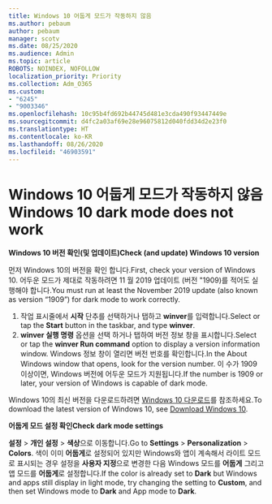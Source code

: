 ```yaml
---
title: Windows 10 어둡게 모드가 작동하지 않음
ms.author: pebaum
author: pebaum
manager: scotv
ms.date: 08/25/2020
ms.audience: Admin
ms.topic: article
ROBOTS: NOINDEX, NOFOLLOW
localization_priority: Priority
ms.collection: Adm_O365
ms.custom:
- "6245"
- "9003346"
ms.openlocfilehash: 10c95b4fd692b44745d481e3cda490f93447449e
ms.sourcegitcommit: d4fc2a03af69e28e96075812d040fdd34d2e23f0
ms.translationtype: HT
ms.contentlocale: ko-KR
ms.lasthandoff: 08/26/2020
ms.locfileid: "46903591"
---
```

# <a name="windows-10-dark-mode-does-not-work"></a><span data-ttu-id="18b9e-102">Windows 10 어둡게 모드가 작동하지 않음</span><span class="sxs-lookup"><span data-stu-id="18b9e-102">Windows 10 dark mode does not work</span></span>

<span data-ttu-id="18b9e-103">**Windows 10 버전 확인(및 업데이트)**</span><span class="sxs-lookup"><span data-stu-id="18b9e-103">**Check (and update) Windows 10 version**</span></span>

<span data-ttu-id="18b9e-104">먼저 Windows 10의 버전을 확인 합니다.</span><span class="sxs-lookup"><span data-stu-id="18b9e-104">First, check your version of Windows 10.</span></span> <span data-ttu-id="18b9e-105">어두운 모드가 제대로 작동하려면 11 월 2019 업데이트 (버전 "1909)를 적어도 실행해야 합니다.</span><span class="sxs-lookup"><span data-stu-id="18b9e-105">You must run at least the November 2019 update (also known as version “1909”) for dark mode to work correctly.</span></span>  

1. <span data-ttu-id="18b9e-106">작업 표시줄에서 **시작** 단추를 선택하거나 탭하고 **winver**를 입력합니다.</span><span class="sxs-lookup"><span data-stu-id="18b9e-106">Select or tap the **Start** button in the taskbar, and type  **winver**.</span></span> 
2. <span data-ttu-id="18b9e-107">**winver 실행 명령** 옵션을 선택 하거나 탭하여 버전 정보 창을 표시합니다.</span><span class="sxs-lookup"><span data-stu-id="18b9e-107">Select or tap the **winver Run command** option to display a version information window.</span></span>
    <span data-ttu-id="18b9e-108">Windows 정보 창이 열리면 버전 번호를 확인합니다.</span><span class="sxs-lookup"><span data-stu-id="18b9e-108">In the About Windows window that opens, look for the version number.</span></span> <span data-ttu-id="18b9e-109">이 수가 1909 이상이면, Windows 버전에 어두운 모드가 지원됩니다.</span><span class="sxs-lookup"><span data-stu-id="18b9e-109">If the number is 1909 or later, your version of Windows is capable of dark mode.</span></span>

<span data-ttu-id="18b9e-110">Windows 10의 최신 버전을 다운로드하려면 [Windows 10 다운로드](https://www.microsoft.com/software-download/windows10)를 참조하세요.</span><span class="sxs-lookup"><span data-stu-id="18b9e-110">To download the latest version of Windows 10, see [Download Windows 10](https://www.microsoft.com/software-download/windows10).</span></span>

<span data-ttu-id="18b9e-111">**어둡게 모드 설정 확인**</span><span class="sxs-lookup"><span data-stu-id="18b9e-111">**Check dark mode settings**</span></span>

<span data-ttu-id="18b9e-112">**설정** > **개인 설정** > **색상**으로 이동합니다.</span><span class="sxs-lookup"><span data-stu-id="18b9e-112">Go to **Settings** > **Personalization** > **Colors**.</span></span> <span data-ttu-id="18b9e-113">색이 이미 **어둡게**로 설정되어 있지만 Windows와 앱이 계속해서 라이트 모드로 표시되는 경우 설정을 **사용자 지정**으로 변경한 다음 Windows 모드를 **어둡게** 그리고 앱 모드를 **어둡게**로 설정합니다.</span><span class="sxs-lookup"><span data-stu-id="18b9e-113">If the color is already set to  **Dark** but Windows and apps still display in light mode, try changing the setting to  **Custom**, and then set Windows mode to **Dark** and App mode to **Dark**.</span></span>